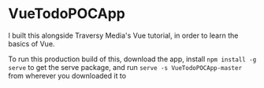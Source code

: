 # VueTodoPOCApp
I built this alongside Traversy Media's Vue tutorial, in order to learn the basics of Vue. 


To run this production build of this, download the app, install `npm install -g serve` to get the serve package, and run `serve -s VueTodoPOCApp-master` from wherever you downloaded it to 
